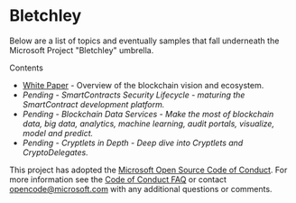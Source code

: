 # Bletchley

Below are a list of topics and eventually samples that fall underneath the Microsoft Project "Bletchley" umbrella.  

Contents

- <a href= "bletchley-whitepaper.md">White Paper</a> - Overview of the blockchain vision and ecosystem.
- *Pending - SmartContracts Security Lifecycle - maturing the SmartContract development platform.*
- *Pending - Blockchain Data Services - Make the most of blockchain data, big data, analytics, machine learning, audit portals, visualize, model and predict.*
- *Pending - Cryptlets in Depth</a> - Deep dive into Cryptlets and CryptoDelegates.*


This project has adopted the [Microsoft Open Source Code of Conduct](https://opensource.microsoft.com/codeofconduct/). For more information see the [Code of Conduct FAQ](https://opensource.microsoft.com/codeofconduct/faq/) or contact [opencode@microsoft.com](mailto:opencode@microsoft.com) with any additional questions or comments.